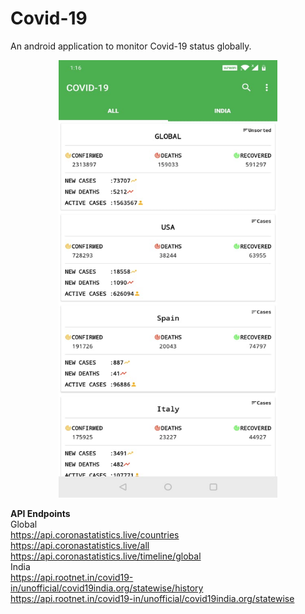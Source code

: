 # Covid-19
An android application to monitor Covid-19 status globally.
<br>

<p align="center">
  <img src="SS1.jpeg" width="350" height="700" alt="accessibility text">
</p>





<b>API Endpoints</b><br>
Global <br>
https://api.coronastatistics.live/countries<br>
https://api.coronastatistics.live/all<br>
https://api.coronastatistics.live/timeline/global<br>
India<br>
https://api.rootnet.in/covid19-in/unofficial/covid19india.org/statewise/history<br>
https://api.rootnet.in/covid19-in/unofficial/covid19india.org/statewise<br>


